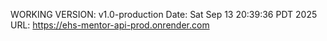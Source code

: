 WORKING VERSION: v1.0-production
Date: Sat Sep 13 20:39:36 PDT 2025
URL: https://ehs-mentor-api-prod.onrender.com
